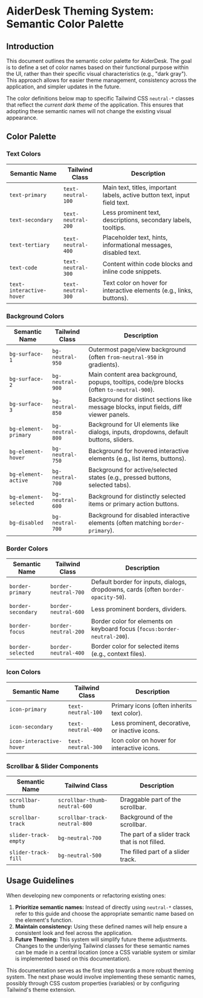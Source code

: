 # AiderDesk Theming System: Semantic Color Palette

## Introduction

This document outlines the semantic color palette for AiderDesk. The goal is to define a set of color names based on their functional purpose within the UI, rather than their specific visual characteristics (e.g., "dark gray"). This approach allows for easier theme management, consistency across the application, and simpler updates in the future.

The color definitions below map to specific Tailwind CSS `neutral-*` classes that reflect the *current dark theme* of the application. This ensures that adopting these semantic names will not change the existing visual appearance.

## Color Palette

### Text Colors

| Semantic Name     | Tailwind Class      | Description                                                                 |
|-------------------|---------------------|-----------------------------------------------------------------------------|
| `text-primary`    | `text-neutral-100`  | Main text, titles, important labels, active button text, input field text.  |
| `text-secondary`  | `text-neutral-200`  | Less prominent text, descriptions, secondary labels, tooltips.              |
| `text-tertiary`   | `text-neutral-400`  | Placeholder text, hints, informational messages, disabled text.             |
| `text-code`       | `text-neutral-300`  | Content within code blocks and inline code snippets.                        |
| `text-interactive-hover` | `text-neutral-300` | Text color on hover for interactive elements (e.g., links, buttons).    |

### Background Colors

| Semantic Name         | Tailwind Class      | Description                                                                              |
|-----------------------|---------------------|------------------------------------------------------------------------------------------|
| `bg-surface-1`        | `bg-neutral-950`    | Outermost page/view background (often `from-neutral-950` in gradients).                  |
| `bg-surface-2`        | `bg-neutral-900`    | Main content area background, popups, tooltips, code/pre blocks (often `to-neutral-900`).|
| `bg-surface-3`        | `bg-neutral-850`    | Background for distinct sections like message blocks, input fields, diff viewer panels.  |
| `bg-element-primary`  | `bg-neutral-800`    | Background for UI elements like dialogs, inputs, dropdowns, default buttons, sliders.    |
| `bg-element-hover`    | `bg-neutral-750`    | Background for hovered interactive elements (e.g., list items, buttons).                 |
| `bg-element-active`   | `bg-neutral-700`    | Background for active/selected states (e.g., pressed buttons, selected tabs).          |
| `bg-element-selected` | `bg-neutral-600`    | Background for distinctly selected items or primary action buttons.                      |
| `bg-disabled`         | `bg-neutral-700`    | Background for disabled interactive elements (often matching `border-primary`).          |

### Border Colors

| Semantic Name     | Tailwind Class              | Description                                                                    |
|-------------------|-----------------------------|--------------------------------------------------------------------------------|
| `border-primary`  | `border-neutral-700`        | Default border for inputs, dialogs, dropdowns, cards (often `border-opacity-50`).|
| `border-secondary`| `border-neutral-600`        | Less prominent borders, dividers.                                              |
| `border-focus`    | `border-neutral-200`        | Border color for elements on keyboard focus (`focus:border-neutral-200`).        |
| `border-selected` | `border-neutral-400`        | Border color for selected items (e.g., context files).                         |

### Icon Colors

| Semantic Name     | Tailwind Class      | Description                                                              |
|-------------------|---------------------|--------------------------------------------------------------------------|
| `icon-primary`    | `text-neutral-100`  | Primary icons (often inherits text color).                               |
| `icon-secondary`  | `text-neutral-400`  | Less prominent, decorative, or inactive icons.                           |
| `icon-interactive-hover` | `text-neutral-300` | Icon color on hover for interactive icons.                             |

### Scrollbar & Slider Components

| Semantic Name         | Tailwind Class                | Description                                          |
|-----------------------|-------------------------------|------------------------------------------------------|
| `scrollbar-thumb`     | `scrollbar-thumb-neutral-600` | Draggable part of the scrollbar.                     |
| `scrollbar-track`     | `scrollbar-track-neutral-800` | Background of the scrollbar.                         |
| `slider-track-empty`  | `bg-neutral-700`              | The part of a slider track that is not filled.       |
| `slider-track-fill`   | `bg-neutral-500`              | The filled part of a slider track.                   |

## Usage Guidelines

When developing new components or refactoring existing ones:

1.  **Prioritize semantic names:** Instead of directly using `neutral-*` classes, refer to this guide and choose the appropriate semantic name based on the element's function.
2.  **Maintain consistency:** Using these defined names will help ensure a consistent look and feel across the application.
3.  **Future Theming:** This system will simplify future theme adjustments. Changes to the underlying Tailwind classes for these semantic names can be made in a central location (once a CSS variable system or similar is implemented based on this documentation).

This documentation serves as the first step towards a more robust theming system. The next phase would involve implementing these semantic names, possibly through CSS custom properties (variables) or by configuring Tailwind's theme extension.
